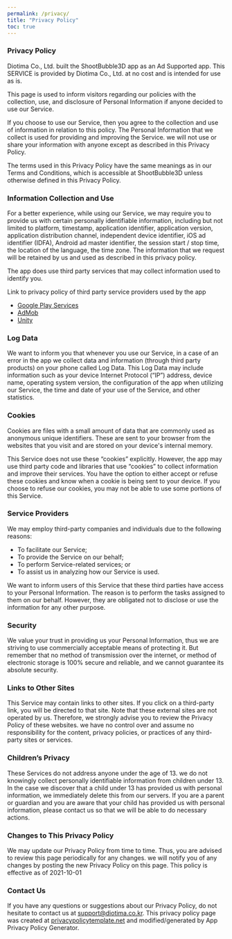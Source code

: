 ```yaml
---
permalink: /privacy/
title: "Privacy Policy"
toc: true
---
```


### Privacy Policy

Diotima Co., Ltd. built the ShootBubble3D app as an Ad Supported app. This SERVICE is provided by Diotima Co., Ltd. at no cost and is intended for use as is.

This page is used to inform visitors regarding our policies with the collection, use, and disclosure of Personal Information if anyone decided to use our Service.

If you choose to use our Service, then you agree to the collection and use of information in relation to this policy. The Personal Information that we collect is used for providing and improving the Service. we will not use or share your information with anyone except as described in this Privacy Policy.

The terms used in this Privacy Policy have the same meanings as in our Terms and Conditions, which is accessible at ShootBubble3D unless otherwise defined in this Privacy Policy.

### Information Collection and Use

For a better experience, while using our Service, we may require you to provide us with certain personally identifiable information, including but not limited to platform, timestamp, application identifier, application version, application distribution channel, independent device identifier, iOS ad identifier (IDFA), Android ad master identifier, the session start / stop time, the location of the language, the time zone. The information that we request will be retained by us and used as described in this privacy policy.

The app does use third party services that may collect information used to identify you.

Link to privacy policy of third party service providers used by the app

- [Google Play Services](https://policies.google.com/privacy)
- [AdMob](https://support.google.com/admob/answer/6128543?hl=en)
- [Unity](https://unity3d.com/legal/privacy-policy)

### ‌Log Data

We want to inform you that whenever you use our Service, in a case of an error in the app we collect data and information (through third party products) on your phone called Log Data. This Log Data may include information such as your device Internet Protocol (“IP”) address, device name, operating system version, the configuration of the app when utilizing our Service, the time and date of your use of the Service, and other statistics.

### Cookies

Cookies are files with a small amount of data that are commonly used as anonymous unique identifiers. These are sent to your browser from the websites that you visit and are stored on your device's internal memory.

This Service does not use these “cookies” explicitly. However, the app may use third party code and libraries that use “cookies” to collect information and improve their services. You have the option to either accept or refuse these cookies and know when a cookie is being sent to your device. If you choose to refuse our cookies, you may not be able to use some portions of this Service.

### Service Providers

We may employ third-party companies and individuals due to the following reasons:

- To facilitate our Service;
- To provide the Service on our behalf;
- To perform Service-related services; or
- To assist us in analyzing how our Service is used.

We want to inform users of this Service that these third parties have access to your Personal Information. The reason is to perform the tasks assigned to them on our behalf. However, they are obligated not to disclose or use the information for any other purpose.

### Security

We value your trust in providing us your Personal Information, thus we are striving to use commercially acceptable means of protecting it. But remember that no method of transmission over the internet, or method of electronic storage is 100% secure and reliable, and we cannot guarantee its absolute security.

### Links to Other Sites

This Service may contain links to other sites. If you click on a third-party link, you will be directed to that site. Note that these external sites are not operated by us. Therefore, we strongly advise you to review the Privacy Policy of these websites. we have no control over and assume no responsibility for the content, privacy policies, or practices of any third-party sites or services.

### Children’s Privacy

These Services do not address anyone under the age of 13. we do not knowingly collect personally identifiable information from children under 13. In the case we discover that a child under 13 has provided us with personal information, we immediately delete this from our servers. If you are a parent or guardian and you are aware that your child has provided us with personal information, please contact us so that we will be able to do necessary actions.

### Changes to This Privacy Policy

We may update our Privacy Policy from time to time. Thus, you are advised to review this page periodically for any changes. we will notify you of any changes by posting the new Privacy Policy on this page.
This policy is effective as of 2021-10-01

### Contact Us

‌If you have any questions or suggestions about our Privacy Policy, do not hesitate to contact us at [support@diotima.co.kr](mailto:support@diotima.co.kr).
This privacy policy page was created at [privacypolicytemplate.net](https://www.privacypolicytemplate.net/) and modified/generated by App Privacy Policy Generator.


